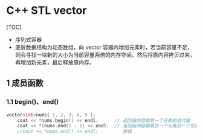 # C++ STL vector
[TOC]
- 序列式容器
- 底层数据结构为动态数组，向 vector 容器内增加元素时，若当前容量不足，则会寻找一块新的大小为当前容量两倍的内存空间，然后将原内容拷贝过来，再增加新元素，最后释放原内存。
## 1 成员函数
### 1.1 begin()、end()
```C++
vector<int>nums{ 1, 2, 3, 4, 5 };
    cout << *nums.begin() << endl;      // 返回指向容器第一个元素的迭代器
    cout << *(nums.end() - 1) << endl;  // 返回指向容器最后一个元素后一个位置的迭代器
    //cout << *nums.end() << endl;         报错
```